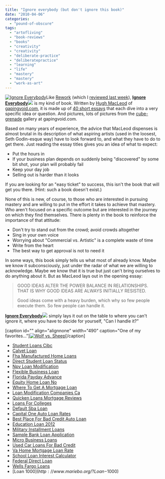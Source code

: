 ```yaml
---
title: "Ignore everybody (but don't ignore this book)"
date: "2010-04-06"
categories: 
  - "pound-of-obscure"
tags: 
  - "artofliving"
  - "book-reviews"
  - "books"
  - "creativity"
  - "creativity"
  - "deliberate-practice"
  - "deliberatepractice"
  - "learning"
  - "life"
  - "mastery"
  - "mastery"
  - "work-as-art"
---
```


[![](images/ie222jpeg1-265x400.jpg "Ignore Everybody")](http://gapingvoid.com/books/)Like [Rework](http://www.amazon.com/gp/product/0307463745?ie=UTF8&tag=gbrettmiller-20&linkCode=as2&camp=1789&creative=9325&creativeASIN=0307463745) (which I [reviewed last week](http://blog.gbrettmiller.com/rework-a-review/)), [**Ignore Everybody**](http://www.amazon.com/gp/product/159184259X?ie=UTF8&tag=gbrettmiller-20&linkCode=as2&camp=1789&creative=9325&creativeASIN=159184259X ": and 39 Other Keys to Creativity")![](http://www.assoc-amazon.com/e/ir?t=gbrettmiller-20&l=as2&o=1&a=159184259X) is my kind of book. Written by [Hugh MacLeod](http://gapingvoid.com/about/) of [gapingvoid.com](http://www.gapingvoid.com), it is made up of [40 short essays](http://gapingvoid.com/books/ "A list of most of the essays and excerpt of some...") that each dive into a very specific idea or question. And pictures, lots of pictures from the [cube-grenade](http://gapingvoid.com/2009/05/25/httpgapingvoid-com20090525now-accepting-private-commissions-for-moleskines-and-cube-grenades/) gallery at gapingvoid.com.

Based on many years of experience, the advice that MacLeod dispenses is almost brutal in its description of what aspiring artists (used in the loosest, Seth Godin-esque way) have to look forward to, and what they have to do to get there. Just reading the essay titles gives you an idea of what to expect:

- Put the hours in
- If your business plan depends on suddenly being "discovered" by some bit shot, your plan will probably fail
- Keep your day job
- Selling out is harder than it looks

If you are looking for an "easy ticket" to success, this isn't the book that will get you there. (Hint: such a book doesn't exist.)

None of this is new, of course, to those who are interested in pursuing mastery and are willing to put in the effort it takes to achieve that mastery. Who aren't focused on a specific outcome but are interested in the journey on which they find themselves. There is plenty in the book to reinforce the importance of that attitude:

- Don't try to stand out from the crowd; avoid crowds altogether
- Sing in your own voice
- Worrying about "Commercial vs. Artistic" is a complete waste of time
- Write from the heart
- The best way to get approval is not to need it

In some ways, this book simply tells us what most of already know. Maybe we know it subconsciously, just under the radar of what we are willing to acknowledge. Maybe we know that it is true but just can't bring ourselves to do anything about it. But as MacLeod lays out in the opening essay:

> GOOD IDEAS ALTER THE POWER BALANCE IN RELATIONSHIPS. THAT IS WHY GOOD IDEAS ARE ALWAYS INITIALLY RESISTED.
> 
> Good ideas come with a heavy burden, which why so few people execute them. So few people can handle it.

[**Ignore Everybody**](http://www.amazon.com/gp/product/159184259X?ie=UTF8&tag=gbrettmiller-20&linkCode=as2&camp=1789&creative=9325&creativeASIN=159184259X ": and 39 Other Keys to Creativity")![](http://www.assoc-amazon.com/e/ir?t=gbrettmiller-20&l=as2&o=1&a=159184259X) simply lays it out on the table to where you can't ignore it, where you have to decide for yourself, "Can I handle it?"

\[caption id="" align="alignnone" width="490" caption="One of my favorites..."\][![](images/Wolf%20vs%20Sheep.gif "Wolf vs. Sheep")](http://www.gapingvoidgallery.com/product_info.php?products_id=48)\[/caption\]

- [Student Loans Cibc](http://gbbkolejka.pl/?Student-Loans-Cibc)
- [Calvet Loan](http://gbbkolejka.pl/?Calvet-Loan)
- [Fha Manufactured Home Loans](http://gbbkolejka.pl/?Fha-Manufactured-Home-Loans)
- [Direct Student Loan Status](http://www.mariebo.org/?Direct-Student-Loan-Status)
- [Npv Loan Modification](http://www.amarysia.gr/?Npv-Loan-Modification)
- [Flexible Business Loan](http://www.mariebo.org/?Flexible-Business-Loan)
- [Florida Payday Advance](http://www.amarysia.gr/?Florida-Payday-Advance)
- [Equity Home Loan No](http://www.consejocafe.org/?Equity-Home-Loan-No)
- [Where To Get A Mortgage Loan](http://usasportgroup.com/?Where-To-Get-A-Mortgage-Loan)
- [Loan Modification Companies Ca](http://usasportgroup.com/?Loan-Modification-Companies-Ca)
- [Quicken Loans Mortgage Reviews](http://www.franklinny.org/?Quicken-Loans-Mortgage-Reviews)
- [Loans For Colleges](http://www.consejocafe.org/?Loans-For-Colleges)
- [Default Sba Loan](http://www.amarysia.gr/?Default-Sba-Loan)
- [Capital One Auto Loan Rates](http://www.consejocafe.org/?Capital-One-Auto-Loan-Rates)
- [Best Place For Bad Credit Auto Loan](http://www.amarysia.gr/?Best-Place-For-Bad-Credit-Auto-Loan)
- [Education Loan 2012](http://usasportgroup.com/?Education-Loan-2012)
- [Military Installment Loans](http://gbbkolejka.pl/?Military-Installment-Loans)
- [Sample Bank Loan Application](http://gbbkolejka.pl/?Sample-Bank-Loan-Application)
- [Micro Business Loans](http://www.amarysia.gr/?Micro-Business-Loans)
- [Used Car Loans For Bad Credit](http://www.consejocafe.org/?Used-Car-Loans-For-Bad-Credit)
- [Va Home Mortgage Loan Rate](http://gbbkolejka.pl/?Va-Home-Mortgage-Loan-Rate)
- [School Loan Interest Calculator](http://usasportgroup.com/?School-Loan-Interest-Calculator)
- [Federal Direct Loan](http://usasportgroup.com/?Federal-Direct-Loan)
- [Wells Fargo Loans](http://www.mariebo.org/?Wells-Fargo-Loans)
- [Loan $1000](http://www.mariebo.org/?Loan-$1000)
